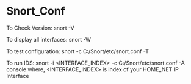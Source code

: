 # Snort_Conf

To Check Version:
snort -V

To display all interfaces:
snort -W

To test configuration:
snort -c C:/Snort/etc/snort.conf -T

To run IDS:
snort -i <INTERFACE_INDEX> -c C:/Snort/etc/snort.conf -A console
where, <INTERFACE_INDEX> is index of your HOME_NET IP Interface

